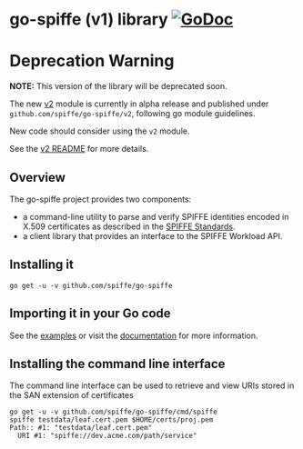 # go-spiffe (v1) library [![GoDoc](https://godoc.org/github.com/spiffe/go-spiffe?status.svg)](https://godoc.org/github.com/spiffe/go-spiffe)

# Deprecation Warning

__NOTE:__ This version of the library will be deprecated soon.

The new [v2](./v2) module is currently in alpha release and published under
`github.com/spiffe/go-spiffe/v2`, following go module guidelines.

New code should consider using the `v2` module.

See the [v2 README](./v2) for more details.

## Overview

The go-spiffe project provides two components:
- a command-line utility to parse and verify SPIFFE
identities encoded in X.509 certificates as described in the
[SPIFFE Standards](https://github.com/spiffe/spiffe/tree/master/standards).
- a client library that provides an interface to the SPIFFE Workload API.

## Installing it
```shell
go get -u -v github.com/spiffe/go-spiffe
```

## Importing it in your Go code

See the [examples](./examples) or visit the [documentation](https://pkg.go.dev/github.com/spiffe/go-spiffe) for more information.

## Installing the command line interface
The command line interface can be used to retrieve and view URIs stored
in the SAN extension of certificates

```shell
go get -u -v github.com/spiffe/go-spiffe/cmd/spiffe
spiffe testdata/leaf.cert.pem $HOME/certs/proj.pem
Path:: #1: "testdata/leaf.cert.pem"
  URI #1: "spiffe://dev.acme.com/path/service"
```
